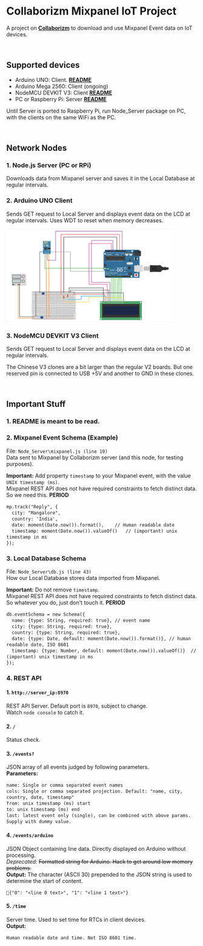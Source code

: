 # **Collaborizm Mixpanel IoT Project**
A project on **[Collaborizm](https://www.collaborizm.com/)** to download and use Mixpanel Event data on IoT devices.

&nbsp;

## **Supported devices**
* Arduino UNO: Client.  **[README](https://github.com/aharshac/Collaborizm_Mixpanel_IoT/blob/master/Arduino_UNO_Client/README.md)**
* Arduino Mega 2560: Client (ongoing)
* NodeMCU DEVKIT V3: Client **[README](https://github.com/aharshac/Collaborizm_Mixpanel_IoT/blob/master/NodeMCU_Client/README.md)**
* PC or Raspberry Pi: Server  **[README](https://github.com/aharshac/Collaborizm_Mixpanel_IoT/blob/master/Node_Server/README.md)**

Until Server is ported to Raspberry Pi, run Node_Server package on PC, with the clients on the same WiFi as the PC.

&nbsp;

## **Network Nodes**
### 1. Node.js Server (PC or RPi)
Downloads data from Mixpanel server and saves it in the Local Database at regular intervals.

### 2. Arduino UNO Client
Sends GET request to Local Server and displays event data on the LCD at regular intervals. Uses WDT to reset when memory decreases.

<img src="https://github.com/aharshac/Collaborizm_Mixpanel_IoT/raw/master/Arduino_UNO_Client/Circuit%20Diagram.png" width="437" height="246" />

### 3. NodeMCU DEVKIT V3 Client
Sends GET request to Local Server and displays event data on the LCD at regular intervals.

The Chinese V3 clones are a bit larger than the regular V2 boards. But one reserved pin is connected to USB +5V and another to GND in these clones.

&nbsp;

## **Important Stuff**
### 1. **README** is meant to be read.

### 2. **Mixpanel Event Schema (Example)**
File: ``Node_Server\mixpanel.js (line 19)``  
Data sent to Mixpanel by Collaborizm server (and this node, for testing purposes).   

**Important:** Add property ``timestamp`` to your Mixpanel event, with the value ``UNIX timestamp (ms)``.   
Mixpanel REST API does not have required constraints to fetch distinct data. So we need this. **PERIOD**
```
mp.track("Reply", {
  city: "Mangalore",
  country: 'India',
  date: moment(Date.now()).format(),	// Human readable date
  timestamp: moment(Date.now()).valueOf()	// (important) unix timestamp in ms
});
```

### 3. **Local Database Schema**
File: ``Node_Server\db.js (line 43)``  
How our Local Database stores data imported from Mixpanel.    

**Important:** Do not remove ``timestamp``.   
Mixpanel REST API does not have required constraints to fetch distinct data. So whatever you do, just don't touch it. **PERIOD**
```
db.eventSchema = new Schema({
  name: {type: String, required: true}, // event name
  city: {type: String, required: true},
  country: {type: String, required: true},
  date: {type: Date, default: moment(Date.now()).format()}, // human readable date, ISO 8601
  timestamp: {type: Number, default: moment(Date.now()).valueOf()}	// (important) unix timestamp in ms
});
```

### 4. **REST API**
#### 1. ``http://server_ip:8970``
REST API Server. Default port is ``8970``, subject to change.   
Watch ``node console`` to catch it.

#### 2.  ``/``  
Status check.

#### 3.  ``/events?``   
JSON array of all events judged by following parameters.   
**Parameters:**
```
name: Single or comma separated event names
cols: Single or comma separated projection. Default: "name, city, country, date, timestamp"
from: unix timestamp (ms) start
to: unix timestamp (ms) end
last: latest event only (single), can be combined with above params. Supply with dummy value.
```   

#### 4.  ``/events/arduino``    
JSON Object containing line data. Directly displayed on Arduino without processing.  
_Deprecated:_ ~~Formatted string for Arduino. Hack to get around low memory problems.~~   
**Output:**  The character (ASCII 30) prepended to the JSON string is used to determine the start of content.  
```
{"0": "<line 0 text>", "1": "<line 1 text>"}    
```

#### 5.  ``/time``    
Server time. Used to set time for RTCs in client devices.   
**Output:**   
```
Human readable date and time. Not ISO 8601 time.
```

